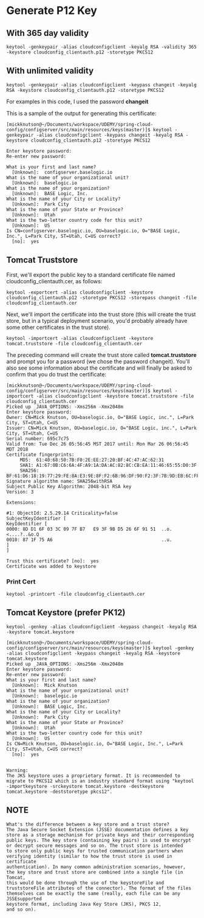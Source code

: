 # Generate P12 Key #


With 365 day validity
-----------------------
`keytool -genkeypair -alias cloudconfigclient
-keyalg RSA
-validity 365
-keystore cloudconfig_clientauth.p12
-storetype PKCS12`



With unlimited validity
-----------------------
`keytool -genkeypair -alias cloudconfigclient
-keypass changeit -keyalg RSA
-keystore cloudconfig_clientauth.p12
-storetype PKCS12`


For examples in this code, I used the password **changeit**

This is a sample of the output for generating this certificate:

```
[mickknutson@~/Documents/workspace/UDEMY/spring-cloud-config/configserver/src/main/resources/keys(master)]$ keytool -genkeypair -alias cloudconfigclient -keypass changeit -keyalg RSA -keystore cloudconfig_clientauth.p12 -storetype PKCS12

Enter keystore password:
Re-enter new password:

What is your first and last name?
  [Unknown]:  configserver.baselogic.io
What is the name of your organizational unit?
  [Unknown]:  baselogic.io
What is the name of your organization?
  [Unknown]:  BASE Logic, Inc.
What is the name of your City or Locality?
  [Unknown]:  Park City
What is the name of your State or Province?
  [Unknown]:  Utah
What is the two-letter country code for this unit?
  [Unknown]:  US
Is CN=configserver.baselogic.io, OU=baselogic.io, O="BASE Logic, Inc.", L=Park City, ST=Utah, C=US correct?
  [no]:  yes
```


## Tomcat Truststore


First, we'll export the public key to a standard certificate file named
cloudconfig_clientauth.cer, as follows:

`keytool -exportcert -alias cloudconfigclient
-keystore cloudconfig_clientauth.p12
-storetype PKCS12
-storepass changeit
-file cloudconfig_clientauth.cer`


Next, we'll import the certificate into the trust store (this will create the trust store,
but in a typical deployment scenario, you'd probably already have some other
certificates in the trust store).

`keytool -importcert -alias cloudconfigclient
-keystore tomcat.truststore
-file cloudconfig_clientauth.cer`


The preceding command will create the trust store called **tomcat.truststore** and
prompt you for a password (we chose the password changeit). You'll also see some
information about the certificate and will finally be asked to confirm that you do
trust the certificate:

```
[mickknutson@~/Documents/workspace/UDEMY/spring-cloud-config/configserver/src/main/resources/keys(master)]$ keytool -importcert -alias cloudconfigclient -keystore tomcat.truststore -file cloudconfig_clientauth.cer
Picked up _JAVA_OPTIONS: -Xms256m -Xmx2048m
Enter keystore password:
Owner: CN=Mick Knutson, OU=baselogic.io, O="BASE Logic, inc.", L=Park City, ST=Utah, C=US
Issuer: CN=Mick Knutson, OU=baselogic.io, O="BASE Logic, inc.", L=Park City, ST=Utah, C=US
Serial number: 695c7c75
Valid from: Tue Dec 26 05:56:45 MST 2017 until: Mon Mar 26 06:56:45 MDT 2018
Certificate fingerprints:
	 MD5:  61:40:68:50:7B:F0:2E:EE:27:20:BF:4C:47:AC:62:31
	 SHA1: A1:67:0B:C6:6A:4F:A9:1A:DA:AC:82:8C:CB:EA:11:46:65:55:D0:3F
	 SHA256: BF:61:D6:18:19:77:29:FE:8A:E3:9E:8F:F2:6B:96:DF:90:F2:3F:7B:9D:EB:6C:FF:52:46:F3:A6:FC:09:F3:09
Signature algorithm name: SHA256withRSA
Subject Public Key Algorithm: 2048-bit RSA key
Version: 3

Extensions:

#1: ObjectId: 2.5.29.14 Criticality=false
SubjectKeyIdentifier [
KeyIdentifier [
0000: 8D D1 6F 03 3C 09 7F B7   E9 3F 9B D5 26 6F 91 51  ..o.<....?..&o.Q
0010: 87 1F 75 A6                                        ..u.
]
]

Trust this certificate? [no]:  yes
Certificate was added to keystore
```

### Print Cert

`keytool -printcert -file cloudconfig_clientauth.cer`



## Tomcat Keystore (prefer PK12)

`keytool -genkey -alias cloudconfigclient
-keypass changeit -keyalg RSA
-keystore tomcat.keystore`

```
[mickknutson@~/Documents/workspace/UDEMY/spring-cloud-config/configserver/src/main/resources/keys(master)]$ keytool -genkey -alias cloudconfigclient -keypass changeit -keyalg RSA -keystore tomcat.keystore
Picked up _JAVA_OPTIONS: -Xms256m -Xmx2048m
Enter keystore password:
Re-enter new password:
What is your first and last name?
  [Unknown]:  Mick Knutson
What is the name of your organizational unit?
  [Unknown]:  baselogic.io
What is the name of your organization?
  [Unknown]:  BASE Logic, Inc.
What is the name of your City or Locality?
  [Unknown]:  Park City
What is the name of your State or Province?
  [Unknown]:  Utah
What is the two-letter country code for this unit?
  [Unknown]:  US
Is CN=Mick Knutson, OU=baselogic.io, O="BASE Logic, Inc.", L=Park City, ST=Utah, C=US correct?
  [no]:  yes


Warning:
The JKS keystore uses a proprietary format. It is recommended to migrate to PKCS12 which is an industry standard format using "keytool -importkeystore -srckeystore tomcat.keystore -destkeystore tomcat.keystore -deststoretype pkcs12".
```

## NOTE ##

```
What's the difference between a key store and a trust store?
The Java Secure Socket Extension (JSSE) documentation defines a key
store as a storage mechanism for private keys and their corresponding
public keys. The key store (containing key pairs) is used to encrypt
or decrypt secure messages and so on. The trust store is intended
to store only public keys for trusted communication partners when
verifying identity (similar to how the trust store is used in certificate
authentication). In many common administration scenarios, however,
the key store and trust store are combined into a single file (in Tomcat,
this would be done through the use of the keystoreFile and
truststoreFile attributes of the connector). The format of the files
themselves can be exactly the same (really, each file can be any JSSEsupported
keystore format, including Java Key Store (JKS), PKCS 12,
and so on).
```